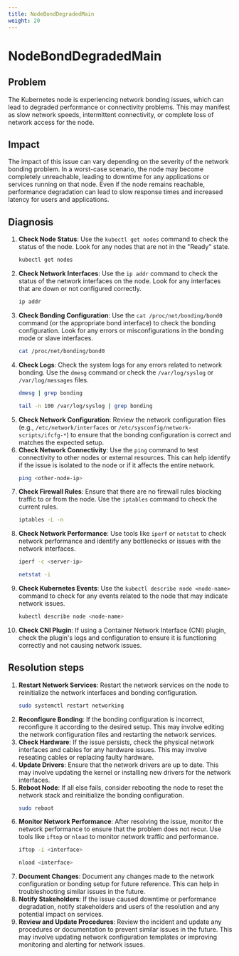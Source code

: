 ```yaml
---
title: NodeBondDegradedMain 
weight: 20
---
```


# NodeBondDegradedMain

## Problem

The Kubernetes node is experiencing network bonding issues, which can lead to degraded performance or connectivity problems. This may manifest as slow network speeds, intermittent connectivity, or complete loss of network access for the node.

## Impact

The impact of this issue can vary depending on the severity of the network bonding problem. In a worst-case scenario, the node may become completely unreachable, leading to downtime for any applications or services running on that node. Even if the node remains reachable, performance degradation can lead to slow response times and increased latency for users and applications.

## Diagnosis

1. **Check Node Status**: Use the `kubectl get nodes` command to check the status of the node. Look for any nodes that are not in the "Ready" state.
    ```bash
    kubectl get nodes
    ```
2. **Check Network Interfaces**: Use the `ip addr` command to check the status of the network interfaces on the node. Look for any interfaces that are down or not configured correctly.
    ```bash
    ip addr
    ```
3. **Check Bonding Configuration**: Use the `cat /proc/net/bonding/bond0` command (or the appropriate bond interface) to check the bonding configuration. Look for any errors or misconfigurations in the bonding mode or slave interfaces.
    ```bash
    cat /proc/net/bonding/bond0
    ```
4. **Check Logs**: Check the system logs for any errors related to network bonding. Use the `dmesg` command or check the `/var/log/syslog` or `/var/log/messages` files.
    ```bash
    dmesg | grep bonding
    ```
    ```bash
    tail -n 100 /var/log/syslog | grep bonding
    ```
5. **Check Network Configuration**: Review the network configuration files (e.g., `/etc/network/interfaces` or `/etc/sysconfig/network-scripts/ifcfg-*`) to ensure that the bonding configuration is correct and matches the expected setup.
6. **Check Network Connectivity**: Use the `ping` command to test connectivity to other nodes or external resources. This can help identify if the issue is isolated to the node or if it affects the entire network.
    ```bash
    ping <other-node-ip>
    ```
7. **Check Firewall Rules**: Ensure that there are no firewall rules blocking traffic to or from the node. Use the `iptables` command to check the current rules.
    ```bash
    iptables -L -n
    ```
8. **Check Network Performance**: Use tools like `iperf` or `netstat` to check network performance and identify any bottlenecks or issues with the network interfaces.
    ```bash
    iperf -c <server-ip>
    ```
    ```bash
    netstat -i
    ```
9. **Check Kubernetes Events**: Use the `kubectl describe node <node-name>` command to check for any events related to the node that may indicate network issues.
    ```bash
    kubectl describe node <node-name>
    ```
10. **Check CNI Plugin**: If using a Container Network Interface (CNI) plugin, check the plugin's logs and configuration to ensure it is functioning correctly and not causing network issues.


## Resolution steps
1. **Restart Network Services**: Restart the network services on the node to reinitialize the network interfaces and bonding configuration.
    ```bash
    sudo systemctl restart networking
    ```
2. **Reconfigure Bonding**: If the bonding configuration is incorrect, reconfigure it according to the desired setup. This may involve editing the network configuration files and restarting the network services.
3. **Check Hardware**: If the issue persists, check the physical network interfaces and cables for any hardware issues. This may involve reseating cables or replacing faulty hardware.
4. **Update Drivers**: Ensure that the network drivers are up to date. This may involve updating the kernel or installing new drivers for the network interfaces.
5. **Reboot Node**: If all else fails, consider rebooting the node to reset the network stack and reinitialize the bonding configuration.
    ```bash
    sudo reboot
    ```
6. **Monitor Network Performance**: After resolving the issue, monitor the network performance to ensure that the problem does not recur. Use tools like `iftop` or `nload` to monitor network traffic and performance.
    ```bash
    iftop -i <interface>
    ```
    ```bash
    nload <interface>
    ```
7. **Document Changes**: Document any changes made to the network configuration or bonding setup for future reference. This can help in troubleshooting similar issues in the future.
8. **Notify Stakeholders**: If the issue caused downtime or performance degradation, notify stakeholders and users of the resolution and any potential impact on services.
9. **Review and Update Procedures**: Review the incident and update any procedures or documentation to prevent similar issues in the future. This may involve updating network configuration templates or improving monitoring and alerting for network issues.

